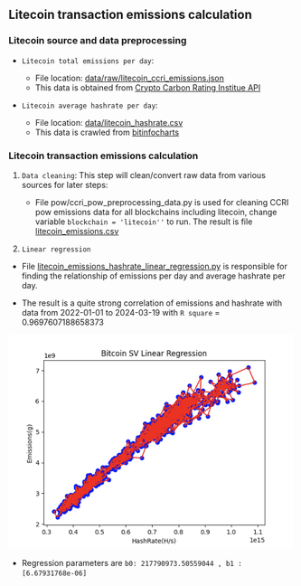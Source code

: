 ## Litecoin transaction emissions calculation

### Litecoin source and data preprocessing

- `Litecoin total emissions per day`:
    + File location: [data/raw/litecoin_ccri_emissions.json](data/raw/litecoin_ccri_emissions.json)
    + This data is obtained from [Crypto Carbon Rating Institue API](https://docs.api.carbon-ratings.com/v2/#/)

- `Litecoin average hashrate per day`:
    + File location: [data/litecoin_hashrate.csv](data/litecoin_emissions.csv)
    + This data is crawled from [bitinfocharts](https://bitinfocharts.com/comparison/hashrate-ltc.html)

### Litecoin transaction emissions calculation

1. `Data cleaning`: This step will clean/convert raw data from various
   sources for later steps:
    - File pow/ccri_pow_preprocessing_data.py is used for cleaning CCRI pow emissions data for
      all blockchains including litecoin, change variable `blockchain = 'litecoin''` to run.
      The result is file [litecoin_emissions.csv](data/litecoin_emissions.csv)

2. `Linear regression`

- File [litecoin_emissions_hashrate_linear_regression.py](litecoin_emissions_hashrate_linear_regression.py) is responsible
  for finding the relationship of emissions per day and average hashrate per day.

- The result is a quite strong correlation of emissions and hashrate with data from
  2022-01-01 to 2024-03-19 with `R square` = 0.9697607188658373

![Litecoin Emissions Hashrate Linear Regression](img/litecoin_emissions_hashrate_linear_regression.png)

- Regression parameters are `b0: 217790973.50559044 , b1 : [6.67931768e-06]`












